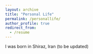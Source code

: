 ```yaml
---
layout: archive
title: "Personal Life"
permalink: /personallife/
author_profile: true
redirect_from:
  - /resume
---
```


I was born in Shiraz, Iran (to be updated) 